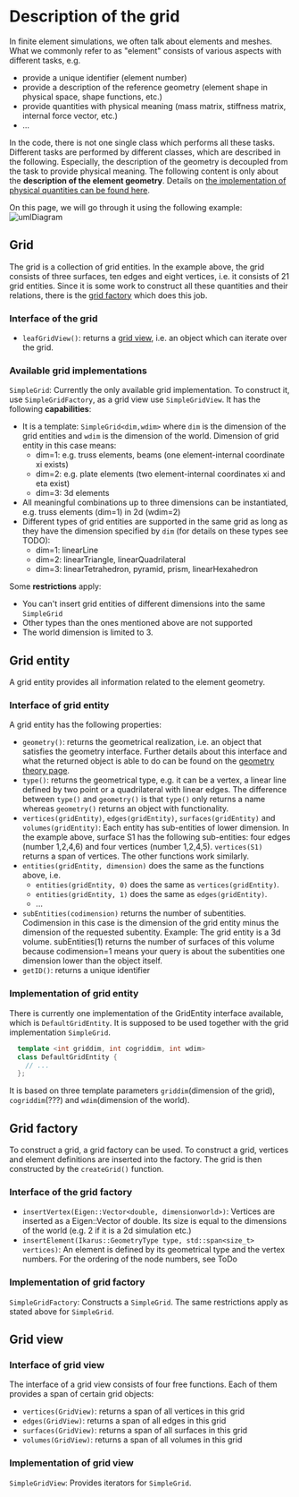 # Description of the grid

In finite element simulations, we often talk about elements and meshes. What we commonly refer to as "element"
consists of various aspects with different tasks, e.g.  

- provide a unique identifier (element number)
- provide a description of the reference geometry (element shape in physical space, shape functions, etc.)
- provide quantities with physical meaning (mass matrix, stiffness matrix, internal force vector, etc.)
- ...

In the code, there is not one single class which performs all these tasks. Different tasks are performed by 
different classes, which are described in the following. Especially, the description of the geometry is
decoupled from the task to provide physical meaning. The following content is only about the 
**description of the element geometry**. Details on 
[the implementation of physical quantities can be found here](FiniteElements.md).



On this page, we will go through it using the following example:
![umlDiagram](diagrams/UMLGrid.drawio)

## Grid
The grid is a collection of grid entities. In the example above, the grid consists of three surfaces, 
ten edges and eight vertices, i.e. it consists of 21 grid entities. Since it is some work to construct all
these quantities and their relations, there is the [grid factory](theoryGrid.md#grid-factory) 
which does this job.

### Interface of the grid
- `leafGridView()`: returns a [grid view](theoryGrid.md#grid-view), 
i.e. an object which can iterate over the grid. 

### Available grid implementations
`SimpleGrid`: Currently the only available grid implementation. To construct it, use `SimpleGridFactory`,
 as a grid view use `SimpleGridView`.
It has the following **capabilities**:

- It is a template: `SimpleGrid<dim,wdim>` where `dim` is the dimension of the grid entities and 
   `wdim` is the dimension of the world. Dimension of grid entity in this case means:
    - dim=1: e.g. truss elements, beams (one element-internal coordinate xi exists)
    - dim=2: e.g. plate elements (two element-internal coordinates xi and eta exist)
    - dim=3: 3d elements
- All meaningful combinations up to three dimensions can be instantiated, e.g. 
  truss elements (dim=1) in 2d (wdim=2)
- Different types of grid entities are supported in the same grid as long as they have the 
  dimension specified by `dim` (for details on these types see TODO):
    - dim=1: linearLine
    - dim=2: linearTriangle, linearQuadrilateral
    - dim=3: linearTetrahedron, pyramid, prism, linearHexahedron

Some **restrictions** apply:

- You can't insert grid entities of different dimensions into the same `SimpleGrid`
- Other types than the ones mentioned above are not supported
- The world dimension is limited to 3.

## Grid entity
A grid entity provides all information related to the element geometry. 

### Interface of grid entity

A grid entity has the following properties: 

- `geometry()`: returns the geometrical realization, i.e. an object that satisfies the
   geometry interface. Further details about this interface and what the returned object is able to do
  can be found on the [geometry theory page](theoryGeometry.md).
- `type()`: returns the geometrical type, e.g. it can be a vertex, a linear line 
   defined by two point or a quadrilateral with linear edges. 
   The difference between `type()` and `geometry()` is that `type()` only returns a name whereas
   `geometry()` returns an object with functionality.
- `vertices(gridEntity)`, `edges(gridEntity)`, `surfaces(gridEntity)` and `volumes(gridEntity)`:
   Each entity has sub-entities of lower dimension. In the example above, surface S1 has the following
   sub-entities: four edges (number 1,2,4,6) and four vertices (number 1,2,4,5). `vertices(S1)`
   returns a span of vertices. The other functions work similarly.
- `entities(gridEntity, dimension)` does the same as the functions above, i.e.
    - `entities(gridEntity, 0)` does the same as `vertices(gridEntity)`.
    - `entities(gridEntity, 1)` does the same as `edges(gridEntity)`.
    - ...
- `subEntities(codimension)` returns the number of subentities. Codimension in this case is the dimension
   of the grid entity minus the dimension of the requested subentity. Example: The grid entity 
   is a 3d volume. subEntities(1) returns the number of surfaces of this volume because codimension=1
   means your query is about the subentities one dimension lower than the object itself.
- `getID()`: returns a unique identifier


### Implementation of grid entity
There is currently one implementation of the GridEntity interface available, which is `DefaultGridEntity`. It is
supposed to be used together with the grid implementation `SimpleGrid`.
```cpp
  template <int griddim, int cogriddim, int wdim>
  class DefaultGridEntity {
    // ...
  };
```
It is based on three template parameters `griddim`(dimension of the grid), `cogriddim`(???) and 
`wdim`(dimension of the world).

## Grid factory
To construct a grid, a grid factory can be used. To construct a grid, vertices and element
definitions are inserted into the factory. The grid is then constructed by the `createGrid()` function.

### Interface of the grid factory

- `insertVertex(Eigen::Vector<double, dimensionworld>)`: Vertices are inserted as a Eigen::Vector
  of double. Its size is equal to the dimensions of the world (e.g. 2 if it is a 2d simulation etc.)
- `insertElement(Ikarus::GeometryType type, std::span<size_t> vertices)`: An element is defined
 by its geometrical type and the vertex numbers. For the ordering of the node numbers, see ToDo

### Implementation of grid factory
`SimpleGridFactory`: Constructs a `SimpleGrid`. The same restrictions apply as stated above for `SimpleGrid`. 


## Grid view


### Interface of grid view

The interface of a grid view consists of four free functions. Each of them provides a span of
certain grid objects:

- `vertices(GridView)`: returns a span of all vertices in this grid
- `edges(GridView)`: returns a span of all edges in this grid
- `surfaces(GridView)`: returns a span of all surfaces in this grid
- `volumes(GridView)`: returns a span of all volumes in this grid

### Implementation of grid view

`SimpleGridView`: Provides iterators for `SimpleGrid`.
